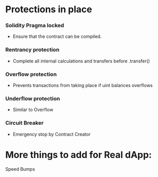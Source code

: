 # Protections in place

### Solidity Pragma locked
- Ensure that the contract can be compiled.

### Rentrancy protection
- Complete all internal calculations and transfers before .transfer()

### Overflow protection
- Prevents transactions from taking place if uint balances overflows

### Underflow protection
- Similar to Overflow

### Circuit Breaker
- Emergency stop by Contract Creator

# More things to add for Real dApp:
Speed Bumps